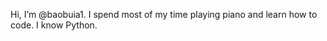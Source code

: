 Hi, I’m @baobuia1.
I spend most of my time playing piano and learn how to code.
I know Python.

<!---
baobuia1/baobuia1 is a ✨ special ✨ repository because its `README.md` (this file) appears on your GitHub profile.
You can click the Preview link to take a look at your changes.
--->
